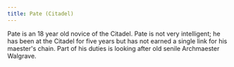 ```yaml
---
title: Pate (Citadel)
---
```


Pate is an 18 year old novice of the Citadel. Pate is not very intelligent; he has been at the Citadel for five years but has not earned a single link for his maester's chain. Part of his duties is looking after old senile Archmaester Walgrave.


